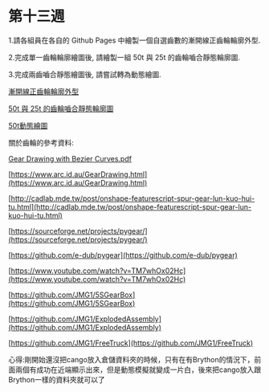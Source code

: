 # 第十三週

1.請各組員在各自的 Github Pages 中繪製一個自選齒數的漸開線正齒輪輪廓外型.

2.完成單一齒輪輪廓繪圖後, 請繪製一組 50t 與 25t 的齒輪嚙合靜態輪廓圖.

3.完成兩齒嚙合靜態繪圖後, 請嘗試轉為動態繪圖.

[漸開線正齒輪輪廓外型](https://s40523146.github.io/cd2018/blog/jian-kai-xian-zheng-chi-lun-lun-kuo-wai-xing.html)

[50t 與 25t 的齒輪嚙合靜態輪廓圖](https://s40523146.github.io/cd2018/blog/50t-yu-25t-de-chi-lun-nie-he-jing-tai-lun-kuo-tu.html)

[50t動態繪圖](https://s40523146.github.io/cd2018/blog/dong-tai-hui-tu.html)

關於齒輪的參考資料:

[Gear Drawing with Bezier Curves.pdf](https://github.com/mdecourse/cd2018/files/2022843/Gear.Drawing.with.Bezier.Curves.pdf)

[https://www.arc.id.au/GearDrawing.html](https://www.arc.id.au/GearDrawing.html)

[http://cadlab.mde.tw/post/onshape-featurescript-spur-gear-lun-kuo-hui-tu.html](http://cadlab.mde.tw/post/onshape-featurescript-spur-gear-lun-kuo-hui-tu.html)

[https://sourceforge.net/projects/pygear/](https://sourceforge.net/projects/pygear/)

[https://github.com/e-dub/pygear](https://github.com/e-dub/pygear)

[https://www.youtube.com/watch?v=TM7whOx02Hc](https://www.youtube.com/watch?v=TM7whOx02Hc)

[https://github.com/JMG1/5SGearBox](https://github.com/JMG1/5SGearBox)

[https://github.com/JMG1/ExplodedAssembly](https://github.com/JMG1/ExplodedAssembly)

[https://github.com/JMG1/FreeTruck](https://github.com/JMG1/FreeTruck)

心得:剛開始還沒把cango放入倉儲資料夾的時候，只有在有Brython的情況下，前面兩個有成功在近端顯示出來，但是動態模擬就變成一片白，後來把cango放入跟Brython一樣的資料夾就可以了

